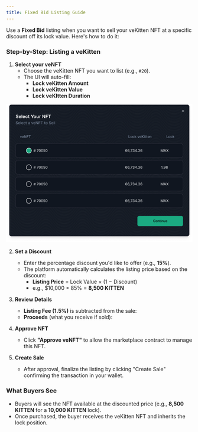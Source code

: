 ```yaml
---
title: Fixed Bid Listing Guide
---
```


Use a **Fixed Bid** listing when you want to sell your veKitten NFT at a specific discount off its lock value. Here's how to do it:

### Step-by-Step: Listing a veKitten

1. **Select your veNFT**
   * Choose the veKitten NFT you want to list (e.g., `#20`).
   * The UI will auto-fill:
     * **Lock veKitten Amount**
     * **Lock veKitten Value**
     * **Lock veKItten Duration**

![Select veNFT Modal](./images/select.png)

2. **Set a Discount**
   * Enter the percentage discount you'd like to offer (e.g., **15%**).
   * The platform automatically calculates the listing price based on the discount:
     * **Listing Price** = Lock Value × (1 − Discount)
     * e.g., $10,000 × 85% = **8,500 KITTEN**

3. **Review Details**
   * **Listing Fee (1.5%)** is subtracted from the sale:
   * **Proceeds** (what you receive if sold):

4. **Approve NFT**
   * Click **"Approve veNFT"** to allow the marketplace contract to manage this NFT.

5. **Create Sale**
   * After approval, finalize the listing by clicking "Create Sale" confirming the transaction in your wallet.

### What Buyers See
* Buyers will see the NFT available at the discounted price (e.g., **8,500 KITTEN** for a **10,000 KITTEN** lock).
* Once purchased, the buyer receives the veKitten NFT and inherits the lock position.
